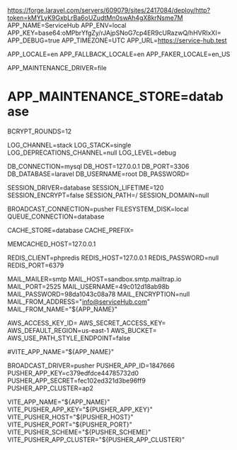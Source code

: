 https://forge.laravel.com/servers/609079/sites/2417084/deploy/http?token=kMYLyK9GxbLrBa6oUZudtMn0swAh4gX8krNsme7M
APP_NAME=ServiceHub
APP_ENV=local
APP_KEY=base64:oMPbrYfgZy/rJAjpSNoG7cp4ER9cURazwQ/hHVRIxXI=
APP_DEBUG=true
APP_TIMEZONE=UTC
APP_URL=https://service-hub.test

APP_LOCALE=en
APP_FALLBACK_LOCALE=en
APP_FAKER_LOCALE=en_US

APP_MAINTENANCE_DRIVER=file
# APP_MAINTENANCE_STORE=database

BCRYPT_ROUNDS=12

LOG_CHANNEL=stack
LOG_STACK=single
LOG_DEPRECATIONS_CHANNEL=null
LOG_LEVEL=debug

DB_CONNECTION=mysql
DB_HOST=127.0.0.1
DB_PORT=3306
DB_DATABASE=laravel
DB_USERNAME=root
DB_PASSWORD=

SESSION_DRIVER=database
SESSION_LIFETIME=120
SESSION_ENCRYPT=false
SESSION_PATH=/
SESSION_DOMAIN=null

BROADCAST_CONNECTION=pusher
FILESYSTEM_DISK=local
QUEUE_CONNECTION=database

CACHE_STORE=database
CACHE_PREFIX=

MEMCACHED_HOST=127.0.0.1

REDIS_CLIENT=phpredis
REDIS_HOST=127.0.0.1
REDIS_PASSWORD=null
REDIS_PORT=6379

MAIL_MAILER=smtp
MAIL_HOST=sandbox.smtp.mailtrap.io
MAIL_PORT=2525
MAIL_USERNAME=49c012d18ab98b
MAIL_PASSWORD=98da1043c08a78
MAIL_ENCRYPTION=null
MAIL_FROM_ADDRESS="info@serviceHub.com"
MAIL_FROM_NAME="${APP_NAME}"

AWS_ACCESS_KEY_ID=
AWS_SECRET_ACCESS_KEY=
AWS_DEFAULT_REGION=us-east-1
AWS_BUCKET=
AWS_USE_PATH_STYLE_ENDPOINT=false

#VITE_APP_NAME="${APP_NAME}"

BROADCAST_DRIVER=pusher
PUSHER_APP_ID=1847666
PUSHER_APP_KEY=c379edfdce44785732d0
PUSHER_APP_SECRET=fec102ed321d3be96ff9
PUSHER_APP_CLUSTER=ap2

VITE_APP_NAME="${APP_NAME}"
VITE_PUSHER_APP_KEY="${PUSHER_APP_KEY}"
VITE_PUSHER_HOST="${PUSHER_HOST}"
VITE_PUSHER_PORT="${PUSHER_PORT}"
VITE_PUSHER_SCHEME="${PUSHER_SCHEME}"
VITE_PUSHER_APP_CLUSTER="${PUSHER_APP_CLUSTER}"
